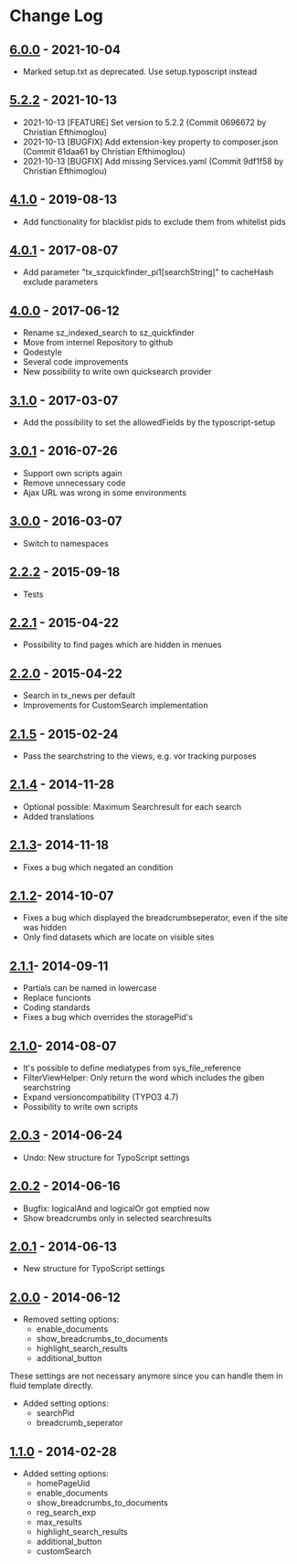 # Change Log

## [**6.0.0**](https://github.com/sunzinetAG/sz-quickfinder/tree/6.0.0) - 2021-10-04

* Marked setup.txt as deprecated. Use setup.typoscript instead

## [**5.2.2**](https://github.com/sunzinetAG/sz-quickfinder/tree/5.2.2) - 2021-10-13

* 2021-10-13 [FEATURE] Set version to 5.2.2 (Commit 0696672 by Christian Efthimoglou)
* 2021-10-13 [BUGFIX] Add extension-key property to composer.json (Commit 61daa61 by Christian Efthimoglou)
* 2021-10-13 [BUGFIX] Add missing Services.yaml (Commit 9df1f58 by Christian Efthimoglou)

## [**4.1.0**](https://github.com/sunzinetAG/sz-quickfinder/tree/4.1.0) - 2019-08-13

* Add functionality for blacklist pids to exclude them from whitelist pids

## [**4.0.1**](https://github.com/sunzinetAG/sz-quickfinder/tree/4.0.1) - 2017-08-07

* Add parameter "tx_szquickfinder_pi1[searchString]" to cacheHash exclude parameters

## [**4.0.0**](https://github.com/sunzinetAG/sz-quickfinder/tree/4.0.0) - 2017-06-12

* Rename sz_indexed_search to sz_quickfinder
* Move from internel Repository to github
* Qodestyle
* Several code improvements
* New possibility to write own quicksearch provider

## [**3.1.0**](https://github.com/sunzinetAG/sz-quickfinder/tree/3.1.0) - 2017-03-07

* Add the possibility to set the allowedFields by the typoscript-setup

## [**3.0.1**](https://github.com/sunzinetAG/sz-quickfinder/tree/3.0.1) - 2016-07-26

* Support own scripts again
* Remove unnecessary code
* Ajax URL was wrong in some environments

## [**3.0.0**](https://github.com/sunzinetAG/sz-quickfinder/tree/3.0.0) - 2016-03-07

* Switch to namespaces

## [**2.2.2**](https://github.com/sunzinetAG/sz-quickfinder/tree/2.2.2) - 2015-09-18

* Tests

## [**2.2.1**](https://github.com/sunzinetAG/sz-quickfinder/tree/2.2.1) - 2015-04-22

* Possibility to find pages which are hidden in menues

## [**2.2.0**](https://github.com/sunzinetAG/sz-quickfinder/tree/2.2.0) - 2015-04-22

* Search in tx_news per default
* Improvements for CustomSearch implementation

## [**2.1.5**](https://github.com/sunzinetAG/sz-quickfinder/tree/2.1.5) - 2015-02-24

* Pass the searchstring to the views, e.g. vor tracking purposes

## [**2.1.4**](https://github.com/sunzinetAG/sz-quickfinder/tree/2.1.4) - 2014-11-28

* Optional possible: Maximum Searchresult for each search
* Added translations

## [**2.1.3**](https://github.com/sunzinetAG/sz-quickfinder/tree/2.1.3)- 2014-11-18

* Fixes a bug which negated an condition

## [**2.1.2**](https://github.com/sunzinetAG/sz-quickfinder/tree/2.1.2)- 2014-10-07

* Fixes a bug which displayed the breadcrumbseperator, even if the site was hidden
* Only find datasets which are locate on visible sites 

## [**2.1.1**](https://github.com/sunzinetAG/sz-quickfinder/tree/2.1.1)- 2014-09-11

* Partials can be named in lowercase
* Replace funcionts
* Coding standards
* Fixes a bug which overrides the storagePid's

## [**2.1.0**](https://github.com/sunzinetAG/sz-quickfinder/tree/2.1.0)- 2014-08-07

* It's possible to define mediatypes from sys_file_reference
* FilterViewHelper: Only return the word which includes the giben searchstring
* Expand versioncompatibility (TYPO3 4.7)
* Possibility to write own scripts

## [**2.0.3**](https://github.com/sunzinetAG/sz-quickfinder/tree/2.0.3) - 2014-06-24

* Undo: New structure for TypoScript settings

## [**2.0.2**](https://github.com/sunzinetAG/sz-quickfinder/tree/2.0.2) - 2014-06-16

* Bugfix: logicalAnd and logicalOr got emptied now
* Show breadcrumbs only in selected searchresults

## [**2.0.1**](https://github.com/sunzinetAG/sz-quickfinder/tree/2.0.1) - 2014-06-13

* New structure for TypoScript settings

## [**2.0.0**](https://github.com/sunzinetAG/sz-quickfinder/tree/2.0.0) - 2014-06-12

* Removed setting options:
    * enable_documents
    * show_breadcrumbs_to_documents
    * highlight_search_results
    * additional_button

These settings are not necessary anymore since you can handle them in fluid template directly.

* Added setting options:
    * searchPid
    * breadcrumb_seperator

## [**1.1.0**](https://github.com/sunzinetAG/sz-quickfinder/tree/1.1.0) - 2014-02-28

* Added setting options:
    * homePageUid
    * enable_documents
    * show_breadcrumbs_to_documents
    * reg_search_exp
    * max_results
    * highlight_search_results
    * additional_button
    * customSearch
